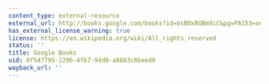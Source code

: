 ```yaml
---
content_type: external-resource
external_url: http://books.google.com/books?id=UsBOxRGBmXcC&pg=PA153=onepage
has_external_license_warning: true
license: https://en.wikipedia.org/wiki/All_rights_reserved
status: ''
title: Google Books
uid: 0f547795-2296-4fb7-94d0-a8683c8beed9
wayback_url: ''
---
```

